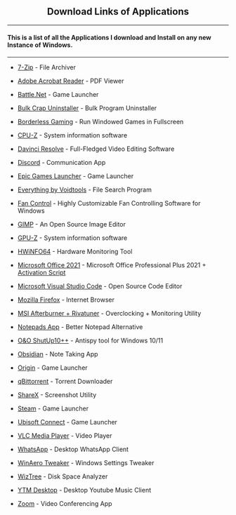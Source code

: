 # <h2 align ="center"> Download Links of Applications </h2>

***

 <h4> This is a list of all the Applications I download and Install on any new Instance of Windows. </h4>
 
***

- [7-Zip](https://www.7-zip.org/download.html) - File Archiver

- [Adobe Acrobat Reader](https://get.adobe.com/reader/) - PDF Viewer

- [Battle.Net](https://www.blizzard.com/en-us/apps/battle.net/desktop) - Game Launcher

- [Bulk Crap Uninstaller](https://github.com/Klocman/Bulk-Crap-Uninstaller/releases) - Bulk Program Uninstaller

- [Borderless Gaming](https://github.com/Codeusa/Borderless-Gaming/releases) - Run Windowed Games in Fullscreen

- [CPU-Z](https://www.cpuid.com/softwares/cpu-z.html) - System information software

- [Davinci Resolve](https://www.blackmagicdesign.com/products/davinciresolve#) - Full-Fledged Video Editing Software 

- [Discord](https://discord.com/download) - Communication App

- [Epic Games Launcher](https://store.epicgames.com/en-US/download) - Game Launcher

- [Everything by Voidtools](https://www.voidtools.com/) - File Search Program

- [Fan Control](https://github.com/Rem0o/FanControl.Releases) - Highly Customizable Fan Controlling Software for Windows

- [GIMP](https://www.gimp.org/downloads/) - An Open Source Image Editor

- [GPU-Z](https://www.techpowerup.com/download/techpowerup-gpu-z/) - System information software

- [HWiNFO64](https://www.hwinfo.com/download/) - Hardware Monitoring Tool

- [Microsoft Office 2021](https://tb.rg-adguard.net/public.php) - Microsoft Office Professional Plus 2021 + [Activation Script](https://github.com/massgravel/Microsoft-Activation-Scripts/releases/tag/1.6)

- [Microsoft Visual Studio Code](https://code.visualstudio.com/download) - Open Source Code Editor

- [Mozilla Firefox](https://www.mozilla.org/en-US/firefox/new/) - Internet Browser

- [MSI Afterburner + Rivatuner](https://www.msi.com/Landing/afterburner/graphics-cards) - Overclocking + Monitoring Utility

- [Notepads App](https://apps.microsoft.com/store/detail/notepads-app/9NHL4NSC67WM?hl=en-in&gl=IN) - Better Notepad Alternative

- [O&O ShutUp10++](https://www.oo-software.com/en/shutup10) - Antispy tool for Windows 10/11

- [Obsidian](https://obsidian.md/download) - Note Taking App

- [Origin](https://www.origin.com/ind/en-us/store/download) - Game Launcher

- [qBittorrent](https://www.fosshub.com/qBittorrent.html) - Torrent Downloader

- [ShareX](https://github.com/ShareX/ShareX/releases/) - Screenshot Utility

- [Steam](https://store.steampowered.com/about/) - Game Launcher

- [Ubisoft Connect](https://ubisoftconnect.com/en-US/) - Game Launcher

- [VLC Media Player](https://get.videolan.org/vlc/3.0.17.4/win32/vlc-3.0.17.4-win32.exe) - Video Player

- [WhatsApp](https://apps.microsoft.com/store/detail/whatsapp-desktop/9NKSQGP7F2NH) - Desktop WhatsApp Client

- [WinAero Tweaker](https://diskanalyzer.com/download) - Windows Settings Tweaker

- [WizTree](https://diskanalyzer.com/download) - Disk Space Analyzer

- [YTM Desktop](https://github.com/ytmdesktop/ytmdesktop/releases/tag/v1.13.0) - Desktop Youtube Music Client

- [Zoom](https://zoom.us/download) - Video Conferencing App
